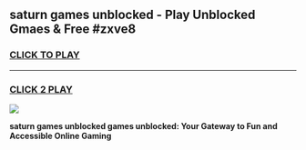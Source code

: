 
## saturn games unblocked - Play Unblocked Gmaes & Free #zxve8
<h3>
<a href="https://news.freeplayer.one?title=saturn_games_unblocked&ref=03M">CLICK TO PLAY</a></h3>
<hr>

<h3>
<a href="https://news.freeplayer.one?title=saturn_games_unblocked&ref=03M">CLICK 2 PLAY</a>
  
</h3>

<a href="https://news.freeplayer.one?title=saturn_games_unblocked&ref=03M"><img src="https://clearcache.store/games.png"></a>


**saturn games unblocked games unblocked: Your Gateway to Fun and Accessible Online Gaming**
